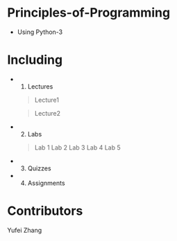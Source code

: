# Principles-of-Programming
* Using Python-3


# Including

* 1) Lectures
  > Lecture1

  > Lecture2

* 2) Labs
  > Lab 1
  > Lab 2
  > Lab 3
  > Lab 4
  > Lab 5

* 3) Quizzes

* 4) Assignments


# Contributors

Yufei Zhang
